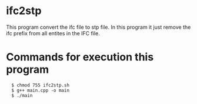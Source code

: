 # ifc2stp

This program convert the ifc file to stp file. In this program it just remove the ifc prefix from all entites in the IFC file.

# Commands for execution this program
      $ chmod 755 ifc2stp.sh
      $ g++ main.cpp -o main
      $ ./main
